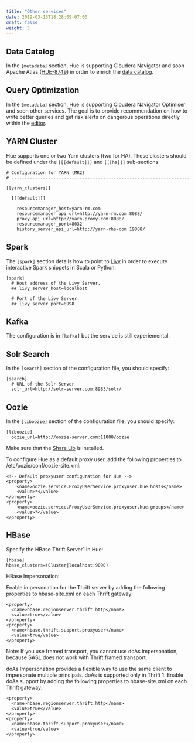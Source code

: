```yaml
---
title: "Other services"
date: 2019-03-13T18:28:09-07:00
draft: false
weight: 5
---
```


## Data Catalog

In the `[metadata]` section, Hue is supporting Cloudera Navigator and soon Apache Atlas ([HUE-8749](https://issues.cloudera.org/browse/HUE-8749)) in order to enrich the [data catalog](/user/browsers/).


## Query Optimization

In the `[metadata]` section, Hue is supporting Cloudera Navigator Optimiser and soon other services. The goal is to provide recommendation on how to write better queries and get risk alerts on dangerous operations directly within the [editor](/user/editor/).

## YARN Cluster

Hue supports one or two Yarn clusters (two for HA). These clusters should be defined
under the `[[[default]]]` and `[[[ha]]]` sub-sections.

    # Configuration for YARN (MR2)
    # ------------------------------------------------------------------------
    [[yarn_clusters]]

      [[[default]]]

        resourcemanager_host=yarn-rm.com
        resourcemanager_api_url=http://yarn-rm.com:8088/
        proxy_api_url=http://yarn-proxy.com:8088/
        resourcemanager_port=8032
        history_server_api_url=http://yarn-rhs-com:19888/


## Spark

The `[spark]` section details how to point to [Livy](https://livy.incubator.apache.org/) in order to execute interactive Spark snippets in Scala or Python.

    [spark]
      # Host address of the Livy Server.
      ## livy_server_host=localhost

      # Port of the Livy Server.
      ## livy_server_port=8998

## Kafka

The configuration is in `[kafka]` but the service is still experiemental.


## Solr Search

In the `[search]` section of the configuration file, you should
specify:

    [search]
      # URL of the Solr Server
      solr_url=http://solr-server.com:8983/solr/

## Oozie

In the `[liboozie]` section of the configuration file, you should
specify:

    [liboozie]
      oozie_url=http://oozie-server.com:11000/oozie

Make sure that the [Share Lib](https://oozie.apache.org/docs/5.1.0/DG_QuickStart.html#Oozie_Share_Lib_Installation) is installed.

To configure Hue as a default proxy user, add the following properties to /etc/oozie/conf/oozie-site.xml:

    <!-- Default proxyuser configuration for Hue -->
    <property>
        <name>oozie.service.ProxyUserService.proxyuser.hue.hosts</name>
        <value>*</value>
    </property>
    <property>
        <name>oozie.service.ProxyUserService.proxyuser.hue.groups</name>
        <value>*</value>
    </property>

## HBase

Specify the HBase Thrift Server1 in Hue:

    [hbase]
    hbase_clusters=(Cluster|localhost:9090)

HBase Impersonation:

Enable impersonation for the Thrift server by adding the following properties to hbase-site.xml on each Thrift gateway:

    <property>
      <name>hbase.regionserver.thrift.http</name>
      <value>true</value>
    </property>
    <property>
      <name>hbase.thrift.support.proxyuser</name>
      <value>true/value>
    </property>

Note: If you use framed transport, you cannot use doAs impersonation, because SASL does not work with Thrift framed transport.

doAs Impersonation provides a flexible way to use the same client to impersonate multiple principals. doAs is supported only in Thrift 1.
Enable doAs support by adding the following properties to hbase-site.xml on each Thrift gateway:

    <property>
      <name>hbase.regionserver.thrift.http</name>
      <value>true</value>
    </property>
    <property>
      <name>hbase.thrift.support.proxyuser</name>
      <value>true/value>
    </property>
